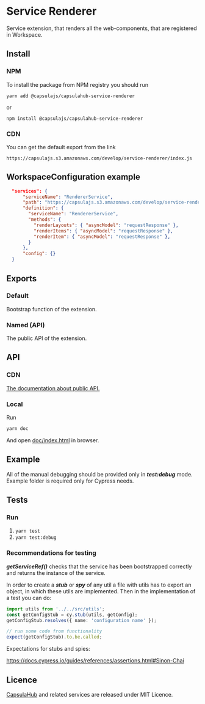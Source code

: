 # Service Renderer

Service extension, that renders all the web-components, that are registered in Workspace.

## Install

### NPM

To install the package from NPM registry you should run

```
yarn add @capsulajs/capsulahub-service-renderer
```

or
```
npm install @capsulajs/capsulahub-service-renderer
```

### CDN

You can get the default export from the link

```
https://capsulajs.s3.amazonaws.com/develop/service-renderer/index.js
```

## WorkspaceConfiguration example

```json
  "services": {
      "serviceName": "RendererService",
      "path": "https://capsulajs.s3.amazonaws.com/develop/service-renderer/index.js",
      "definition": {
        "serviceName": "RendererService",
        "methods": {
          "renderLayouts": { "asyncModel": "requestResponse" },
          "renderItems": { "asyncModel": "requestResponse" },
          "renderItem": { "asyncModel": "requestResponse" },
        }
      },
      "config": {}
  }
```

## Exports

### Default

Bootstrap function of the extension.

### Named (API)

The public API of the extension.

## API

### CDN

[The documentation about public API.](https://capsulajs.s3.amazonaws.com/develop/service-renderer/doc/index.html)

### Local

Run 

```bash
yarn doc
```

And open [doc/index.html](./doc/index.html) in browser.

## Example

All of the manual debugging should be provided only in _**test:debug**_ mode. Example folder is required only for Cypress needs.

## Tests

### Run

1) `yarn test`
2) `yarn test:debug`

### Recommendations for testing

**_getServiceRef()_** checks that the service has been bootstrapped correctly and returns the instance of the service.

In order to create a **_stub_** or **_spy_** of any util a file with utils has to export an object, in which these utils
are implemented. Then in the implementation of a test you can do:

```typescript
import utils from '../../src/utils';
const getConfigStub = cy.stub(utils, getConfig);
getConfigStub.resolves({ name: 'configuration name' });

// run some code from functionality
expect(getConfigStub).to.be.called;
```

Expectations for stubs and spies:

<https://docs.cypress.io/guides/references/assertions.html#Sinon-Chai>

## Licence

[CapsulaHub](https://github.com/capsulajs/capsulahub) and related services are released under MIT Licence.

